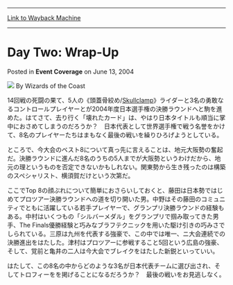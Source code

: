 
---
[Link to Wayback Machine](https://web.archive.org/web/20211022044200/https://magic.wizards.com/en/articles/archive/event-coverage/day-two-wrap-2004-06-13)

[_metadata_:author]:- "Wizards of the Coast"
[_metadata_:description]:- "14回戦の死闘の果て、5人の《頭蓋骨絞め/Skullclamp》ライダーと3名の勇敢なるコントロールプレイヤーとが2004年度日本選手権の決勝ラウンドへと駒を進めた。はてさて、去り行く「壊れたカード」は、やはり日本タイトルも順当に掌中におさめてしまうのだろうか？　日本代表として世界選手権で戦う名誉をかけて、8名のプレイヤーたちはまもなく最後の戦いを繰りひろげようとしている。 ところで、今大会のベスト8について真っ先に言えることは、地元大阪勢の奮起だ。決勝ラウンドに進んだ8名のうちの5人までが大阪勢というわけだから、地元の理というものを否定できないかもしれない。関東勢から生き残ったのは構築のスペシャリスト、横須賀だけという次第だ。 ここでTop"
[_metadata_:generator]:- "Drupal 7 (http://drupal.org)"
[_metadata_:node]:- "576206"
[_metadata_:publish_date]:- "2004-06-13"
[_metadata_:source]:- "div-main-content"
[_metadata_:title]:- "Day Two: Wrap-Up"
[_metadata_:wayback_capture_timestamp]:- "2021-10-22 04:42:00"
[_metadata_:wayback_raw_url]:- "https://web.archive.org/web/20211022044200id_/https://magic.wizards.com/en/articles/archive/event-coverage/day-two-wrap-2004-06-13"
[_metadata_:wayback_url]:- "https://magic.wizards.com/en/articles/archive/event-coverage/day-two-wrap-2004-06-13"
---


Day Two: Wrap-Up
================



 Posted in **Event Coverage**
 on June 13, 2004 






![](https://media.magic.wizards.com/styles/auth_small/public/images/person/wizards_author.jpg)
By Wizards of the Coast











14回戦の死闘の果て、5人の《頭蓋骨絞め/[Skullclamp](https://gatherer.wizards.com/Pages/Card/Details.aspx?name=Skullclamp)》ライダーと3名の勇敢なるコントロールプレイヤーとが2004年度日本選手権の決勝ラウンドへと駒を進めた。はてさて、去り行く「壊れたカード」は、やはり日本タイトルも順当に掌中におさめてしまうのだろうか？　日本代表として世界選手権で戦う名誉をかけて、8名のプレイヤーたちはまもなく最後の戦いを繰りひろげようとしている。


ところで、今大会のベスト8について真っ先に言えることは、地元大阪勢の奮起だ。決勝ラウンドに進んだ8名のうちの5人までが大阪勢というわけだから、地元の理というものを否定できないかもしれない。関東勢から生き残ったのは構築のスペシャリスト、横須賀だけという次第だ。


ここでTop 8の顔ぶれについて簡単におさらいしておくと、藤田は日本勢ではじめてプロツアー決勝ラウンドへの道を切り開いた男。中野はその藤田のコミュニティでともに活躍している若手プレイヤーで、グランプリ決勝ラウンドの経験もある。中村はいくつもの「シルバーメダル」をグランプリで掴み取ってきた男手、The Finals優勝経験と巧みなブラフテクニックを用いた駆け引きの巧みさでしられている。三原は九州を代表する強豪で、この中では唯一、ニ大会連続での決勝進出をはたした。津村はプロツアーに参戦すること5回という広島の強豪、そして、覚前と亀井の二人は今大会でブレイクをはたした新鋭といっていい。


はたして、この8名の中からどのような3名が日本代表チームに選び出され、そしてトロフィーをを掲げることになるだろうか？　最後の戦いをお見逃しなく。







